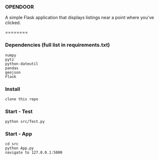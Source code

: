 ### OPENDOOR

A simple Flask application that displays listings near a point where you've clicked.

========
### Dependencies (full list in requirements.txt)

	numpy
	pytz
	python-dateutil
	pandas
	geojson
	Flask

### Install

	clone this repo

### Start - Test

	python src/Test.py

### Start - App

	cd src
	python App.py
	navigate to 127.0.0.1:5000

	
    

